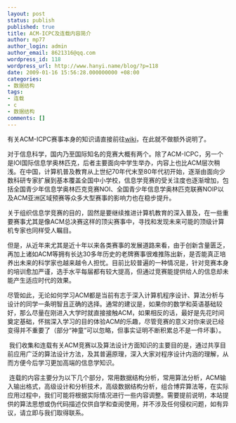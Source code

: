 ```yaml
---
layout: post
status: publish
published: true
title: ACM-ICPC及连载内容简介
author: mp77
author_login: admin
author_email: 8621316@qq.com
wordpress_id: 118
wordpress_url: http://www.hanyi.name/blog/?p=118
date: 2009-01-16 15:56:28.000000000 +08:00
categories:
- 数据结构
tags:
- 连载
- c
- 数据结构
comments: []
---
```

有关ACM-ICPC赛事本身的知识请直接前往<a href="http://zh.wikipedia.org/w/index.php?title=ACM%E5%9B%BD%E9%99%85%E5%A4%A7%E5%AD%A6%E7%94%9F%E7%A8%8B%E5%BA%8F%E8%AE%BE%E8%AE%A1%E7%AB%9E%E8%B5%9B&amp;variant=zh-cn" target="_blank">wiki</a>，在此就不做额外说明了。

对于信息科学，国内乃至国际知名的竞赛大概有两个。除了ACM-ICPC，另一个是IOI国际信息学奥林匹克，后者主要面向中学生举办，内容上也比ACM层次稍浅。在中国，计算机普及教育从上世纪70年代末至80年代初开始，逐渐由面向少数科研专家扩展到基本覆盖全国中小学校，信息学竞赛的受关注度也逐渐增加，包括全国青少年信息学奥林匹克竞赛NOI、全国青少年信息学奥林匹克联赛NOIP以及ACM亚洲区域预赛等众多大型赛事的影响力也在稳步提升。

关于组织信息学竞赛的目的，固然是要继续推进计算机教育的深入普及，在一些重要赛事尤其是像ACM总决赛这样的顶尖赛事中，寻找和发现未来可能的顶级计算机专家也同样受人瞩目。

但是，从近年来尤其是近十年以来各类赛事的发展道路来看，由于创新含量匮乏，再加上诸如ACM等拥有长达30多年历史的老牌赛事很难推陈出新，是否能真正培养出未来的科学家也越来越令人担忧。目前比较普遍的一种情况是，针对竞赛本身的培训愈加严谨，选手水平每届都有较大提高，但通过竞赛能提供给人的信息却未能产生适应时代的效果。

尽管如此，无论如何学习ACM都是当前有志于深入计算机程序设计、算法分析与设计的同学一条明智且正确的选择。通常的建议是，如果你的数学和英语基础较好，那么尽量在刚进入大学时就直接接触ACM，如果相反的话，最好是先花时间奠定基础，怀揣深入学习的目的体验ACM的乐趣，尽管竞赛的意义对你来说已经变得并不重要了（部分“神童”可以忽略，但事实证明不断积累总不是一件坏事）。

 我们收集和连载有关ACM竞赛以及算法设计方面知识的主要目的是，通过共享目前应用广泛的算法设计方法，及其普遍原理，深入大家对程序设计内涵的理解，从而方便今后学习更加高端的信息学知识。

 连载的内容主要分为以下几个部分，常用数据结构分析，常用算法分析，ACM输入输出格式，高级设计和分析技术，高级数据结构分析，组合博弈算法等，在实际应用过程中，我们可能将根据实际情况进行一些内容调整。需要提前说明，本站提供的算法思想或伪代码描述仅供自学和查阅使用，并不涉及任何侵权问题，如有异议，请立即与我们取得联系。
